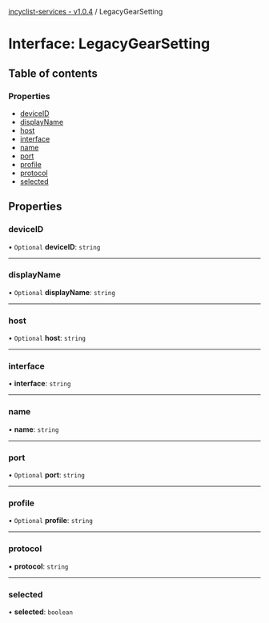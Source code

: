 [incyclist-services - v1.0.4](../README.md) / LegacyGearSetting

# Interface: LegacyGearSetting

## Table of contents

### Properties

- [deviceID](LegacyGearSetting.md#deviceid)
- [displayName](LegacyGearSetting.md#displayname)
- [host](LegacyGearSetting.md#host)
- [interface](LegacyGearSetting.md#interface)
- [name](LegacyGearSetting.md#name)
- [port](LegacyGearSetting.md#port)
- [profile](LegacyGearSetting.md#profile)
- [protocol](LegacyGearSetting.md#protocol)
- [selected](LegacyGearSetting.md#selected)

## Properties

### deviceID

• `Optional` **deviceID**: `string`

___

### displayName

• `Optional` **displayName**: `string`

___

### host

• `Optional` **host**: `string`

___

### interface

• **interface**: `string`

___

### name

• **name**: `string`

___

### port

• `Optional` **port**: `string`

___

### profile

• `Optional` **profile**: `string`

___

### protocol

• **protocol**: `string`

___

### selected

• **selected**: `boolean`
